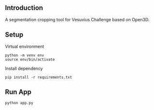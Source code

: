 ## Introduction

A segmentation cropping tool for Vesuvius Challenge based on Open3D.

## Setup

Virtual environment
```
python -m venv env
source env/bin/activate
```

Install dependency
```
pip install -r requirements.txt
```

## Run App

```
python app.py
```